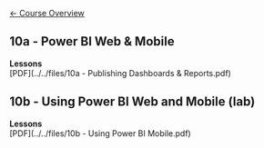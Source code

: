 [&#x2190; Course Overview](../../1-Overview/overview.md)
## 10a - Power BI Web & Mobile

**Lessons**  
[PDF](../../files/10a - Publishing Dashboards & Reports.pdf)

## 10b - Using Power BI Web and Mobile (lab)

**Lessons**  
[PDF](../../files/10b - Using Power BI Mobile.pdf)